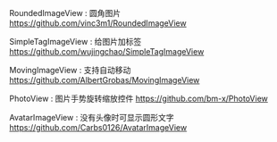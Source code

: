 RoundedImageView : 圆角图片
https://github.com/vinc3m1/RoundedImageView

SimpleTagImageView : 给图片加标签
https://github.com/wujingchao/SimpleTagImageView

MovingImageView : 支持自动移动
https://github.com/AlbertGrobas/MovingImageView

PhotoView : 图片手势旋转缩放控件
https://github.com/bm-x/PhotoView

AvatarImageView : 没有头像时可显示圆形文字
https://github.com/Carbs0126/AvatarImageView

